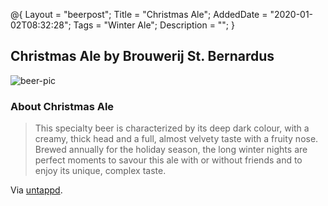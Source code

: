 @{
 Layout = "beerpost";
 Title = "Christmas Ale";
 AddedDate = "2020-01-02T08:32:28";
 Tags = "Winter Ale";
 Description = "";
 }
 

## Christmas Ale by Brouwerij St. Bernardus

![beer-pic]

### About Christmas Ale

> This specialty beer is characterized by its deep dark colour, with a creamy, thick head and a full, almost velvety taste with a fruity nose. Brewed annually for the holiday season, the long winter nights are perfect moments to savour this ale with or without friends and to enjoy its unique, complex taste.

Via [untappd][untappd-url].

[untappd-url]: <https://untappd.com//b/brouwerij-st-bernardus-christmas-ale/8121>
[beer-pic]: https://jasonpowley.com/assets/img/2020-01-02-christmas-ale.jpeg "Christmas Ale by Brouwerij St. Bernardus"
